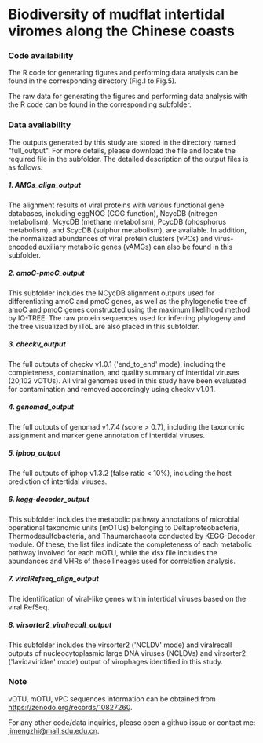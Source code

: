 # Biodiversity of mudflat intertidal viromes along the Chinese coasts
### Code availability
The R code for generating figures and performing data analysis can be found in the corresponding directory (Fig.1 to Fig.5).

The raw data for generating the figures and performing data analysis with the R code can be found in the corresponding subfolder.

### Data availability
The outputs generated by this study are stored in the directory named "full_output". For more details, please download the file and locate the required file in the subfolder. The detailed description of the output files is as follows:

##### 1. AMGs_align_output 
The alignment results of viral proteins with various functional gene databases, including eggNOG (COG function), NcycDB (nitrogen metabolism), McycDB (methane metabolism), PcycDB (phosphorus metabolism), and ScycDB (sulphur metabolism), are available. In addition, the normalized abundances of viral protein clusters (vPCs) and virus-encoded auxiliary metabolic genes (vAMGs) can also be found in this subfolder.
##### 2. amoC-pmoC_output
This subfolder includes the NCycDB alignment outputs used for differentiating amoC and pmoC genes, as well as the phylogenetic tree of amoC and pmoC genes constructed using the maximum likelihood method by IQ-TREE. The raw protein sequences used for inferring phylogeny and the tree visualized by iToL are also placed in this subfolder.
##### 3. checkv_output
The full outputs of checkv v1.0.1 ('end_to_end' mode), including the completeness, contamination, and quality summary of intertidal viruses (20,102 vOTUs). All viral genomes used in this study have been evaluated for contamination and removed accordingly using checkv v1.0.1.
##### 4. genomad_output
The full outputs of genomad v1.7.4 (score > 0.7), including the taxonomic assignment and marker gene annotation of intertidal viruses.
##### 5. iphop_output
The full outputs of iphop v1.3.2 (false ratio < 10%), including the host prediction of intertidal viruses.
##### 6. kegg-decoder_output
This subfolder includes the metabolic pathway annotations of microbial operational taxonomic units (mOTUs) belonging to Deltaproteobacteria, Thermodesulfobacteria, and Thaumarchaeota conducted by KEGG-Decoder module. Of these, the list files indicate the completeness of each metabolic pathway involved for each mOTU, while the xlsx file includes the abundances and VHRs of these lineages used for correlation analysis.
##### 7. viralRefseq_align_output
The identification of viral-like genes within intertidal viruses based on the viral RefSeq. 
##### 8. virsorter2_viralrecall_output
This subfolder includes the virsorter2 ('NCLDV' mode) and viralrecall outputs of nucleocytoplasmic large DNA viruses (NCLDVs) and virsorter2 ('lavidaviridae' mode) output of virophages identified in this study.

### Note
vOTU, mOTU, vPC sequences information can be obtained from https://zenodo.org/records/10827260. 

For any other code/data inquiries, please open a github issue or contact me: jimengzhi@mail.sdu.edu.cn.
